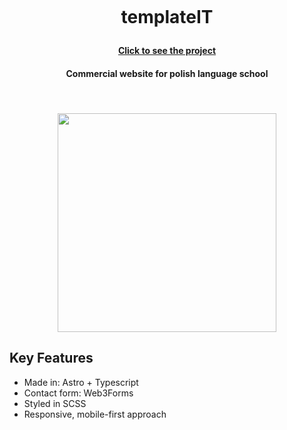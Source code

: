 <h1 align="center">
  <br>
  <p>templateIT</p>
<h4 align="center"> <a href="https://www.jpw-kursy.pl/" target="_blank">Click to see the project</a></h4>
  <h4 align="center">Commercial website for polish language school</h4>
  <br>
  <h4 align="center">
   <img src="https://github.com/user-attachments/assets/63361751-e185-4357-92c9-de14288127c7" width="350" h="auto"/>
    </h4>
</h1>
 

## Key Features

* Made in: Astro + Typescript
* Contact form: Web3Forms
* Styled in SCSS
* Responsive, mobile-first approach
